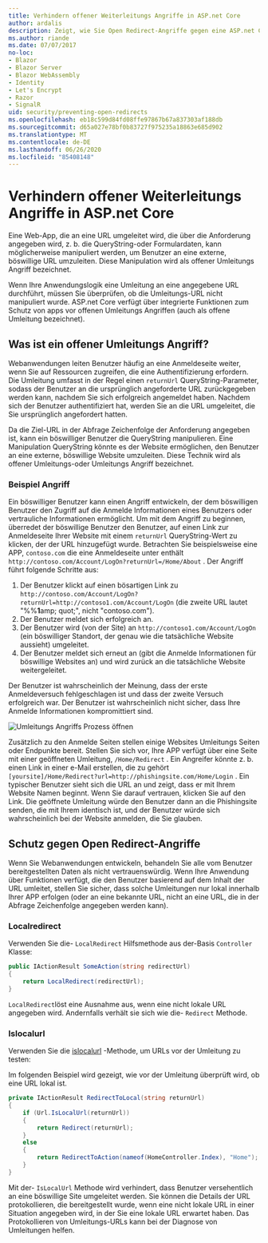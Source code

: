 ```yaml
---
title: Verhindern offener Weiterleitungs Angriffe in ASP.net Core
author: ardalis
description: Zeigt, wie Sie Open Redirect-Angriffe gegen eine ASP.net Core-App verhindern können.
ms.author: riande
ms.date: 07/07/2017
no-loc:
- Blazor
- Blazor Server
- Blazor WebAssembly
- Identity
- Let's Encrypt
- Razor
- SignalR
uid: security/preventing-open-redirects
ms.openlocfilehash: eb18c599d84fd08ffe97867b67a837303af188db
ms.sourcegitcommit: d65a027e78bf0b83727f975235a18863e685d902
ms.translationtype: MT
ms.contentlocale: de-DE
ms.lasthandoff: 06/26/2020
ms.locfileid: "85408148"
---
```

# <a name="prevent-open-redirect-attacks-in-aspnet-core"></a>Verhindern offener Weiterleitungs Angriffe in ASP.net Core

Eine Web-App, die an eine URL umgeleitet wird, die über die Anforderung angegeben wird, z. b. die QueryString-oder Formulardaten, kann möglicherweise manipuliert werden, um Benutzer an eine externe, böswillige URL umzuleiten. Diese Manipulation wird als offener Umleitungs Angriff bezeichnet.

Wenn Ihre Anwendungslogik eine Umleitung an eine angegebene URL durchführt, müssen Sie überprüfen, ob die Umleitungs-URL nicht manipuliert wurde. ASP.net Core verfügt über integrierte Funktionen zum Schutz von apps vor offenen Umleitungs Angriffen (auch als offene Umleitung bezeichnet).

## <a name="what-is-an-open-redirect-attack"></a>Was ist ein offener Umleitungs Angriff?

Webanwendungen leiten Benutzer häufig an eine Anmeldeseite weiter, wenn Sie auf Ressourcen zugreifen, die eine Authentifizierung erfordern. Die Umleitung umfasst in der Regel einen `returnUrl` QueryString-Parameter, sodass der Benutzer an die ursprünglich angeforderte URL zurückgegeben werden kann, nachdem Sie sich erfolgreich angemeldet haben. Nachdem sich der Benutzer authentifiziert hat, werden Sie an die URL umgeleitet, die Sie ursprünglich angefordert hatten.

Da die Ziel-URL in der Abfrage Zeichenfolge der Anforderung angegeben ist, kann ein böswilliger Benutzer die QueryString manipulieren. Eine Manipulation QueryString könnte es der Website ermöglichen, den Benutzer an eine externe, böswillige Website umzuleiten. Diese Technik wird als offener Umleitungs-oder Umleitungs Angriff bezeichnet.

### <a name="an-example-attack"></a>Beispiel Angriff

Ein böswilliger Benutzer kann einen Angriff entwickeln, der dem böswilligen Benutzer den Zugriff auf die Anmelde Informationen eines Benutzers oder vertrauliche Informationen ermöglicht. Um mit dem Angriff zu beginnen, überredet der böswillige Benutzer den Benutzer, auf einen Link zur Anmeldeseite Ihrer Website mit einem `returnUrl` QueryString-Wert zu klicken, der der URL hinzugefügt wurde. Betrachten Sie beispielsweise eine APP, `contoso.com` die eine Anmeldeseite unter enthält `http://contoso.com/Account/LogOn?returnUrl=/Home/About` . Der Angriff führt folgende Schritte aus:

1. Der Benutzer klickt auf einen bösartigen Link zu `http://contoso.com/Account/LogOn?returnUrl=http://contoso1.com/Account/LogOn` (die zweite URL lautet "%%**1**amp; quot;", nicht "contoso.com").
2. Der Benutzer meldet sich erfolgreich an.
3. Der Benutzer wird (von der Site) an `http://contoso1.com/Account/LogOn` (ein böswilliger Standort, der genau wie die tatsächliche Website aussieht) umgeleitet.
4. Der Benutzer meldet sich erneut an (gibt die Anmelde Informationen für böswillige Websites an) und wird zurück an die tatsächliche Website weitergeleitet.

Der Benutzer ist wahrscheinlich der Meinung, dass der erste Anmeldeversuch fehlgeschlagen ist und dass der zweite Versuch erfolgreich war. Der Benutzer ist wahrscheinlich nicht sicher, dass Ihre Anmelde Informationen kompromittiert sind.

![Umleitungs Angriffs Prozess öffnen](preventing-open-redirects/_static/open-redirection-attack-process.png)

Zusätzlich zu den Anmelde Seiten stellen einige Websites Umleitungs Seiten oder Endpunkte bereit. Stellen Sie sich vor, Ihre APP verfügt über eine Seite mit einer geöffneten Umleitung, `/Home/Redirect` . Ein Angreifer könnte z. b. einen Link in einer e-Mail erstellen, die zu gehört `[yoursite]/Home/Redirect?url=http://phishingsite.com/Home/Login` . Ein typischer Benutzer sieht sich die URL an und zeigt, dass er mit Ihrem Website Namen beginnt. Wenn Sie darauf vertrauen, klicken Sie auf den Link. Die geöffnete Umleitung würde den Benutzer dann an die Phishingsite senden, die mit Ihrem identisch ist, und der Benutzer würde sich wahrscheinlich bei der Website anmelden, die Sie glauben.

## <a name="protecting-against-open-redirect-attacks"></a>Schutz gegen Open Redirect-Angriffe

Wenn Sie Webanwendungen entwickeln, behandeln Sie alle vom Benutzer bereitgestellten Daten als nicht vertrauenswürdig. Wenn Ihre Anwendung über Funktionen verfügt, die den Benutzer basierend auf dem Inhalt der URL umleitet, stellen Sie sicher, dass solche Umleitungen nur lokal innerhalb Ihrer APP erfolgen (oder an eine bekannte URL, nicht an eine URL, die in der Abfrage Zeichenfolge angegeben werden kann).

### <a name="localredirect"></a>Localredirect

Verwenden Sie die- `LocalRedirect` Hilfsmethode aus der-Basis `Controller` Klasse:

```csharp
public IActionResult SomeAction(string redirectUrl)
{
    return LocalRedirect(redirectUrl);
}
```

`LocalRedirect`löst eine Ausnahme aus, wenn eine nicht lokale URL angegeben wird. Andernfalls verhält sie sich wie die- `Redirect` Methode.

### <a name="islocalurl"></a>Islocalurl

Verwenden Sie die [islocalurl](/dotnet/api/Microsoft.AspNetCore.Mvc.IUrlHelper.islocalurl#Microsoft_AspNetCore_Mvc_IUrlHelper_IsLocalUrl_System_String_) -Methode, um URLs vor der Umleitung zu testen:

Im folgenden Beispiel wird gezeigt, wie vor der Umleitung überprüft wird, ob eine URL lokal ist.

```csharp
private IActionResult RedirectToLocal(string returnUrl)
{
    if (Url.IsLocalUrl(returnUrl))
    {
        return Redirect(returnUrl);
    }
    else
    {
        return RedirectToAction(nameof(HomeController.Index), "Home");
    }
}
```

Mit der- `IsLocalUrl` Methode wird verhindert, dass Benutzer versehentlich an eine böswillige Site umgeleitet werden. Sie können die Details der URL protokollieren, die bereitgestellt wurde, wenn eine nicht lokale URL in einer Situation angegeben wird, in der Sie eine lokale URL erwartet haben. Das Protokollieren von Umleitungs-URLs kann bei der Diagnose von Umleitungen helfen.

